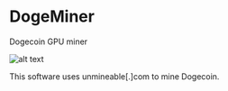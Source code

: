 # DogeMiner
 
Dogecoin GPU miner

![alt text](https://github.com/gcm554/DogeMiner/blob/main/screen.png)

This software uses unmineable[.]com to mine Dogecoin.